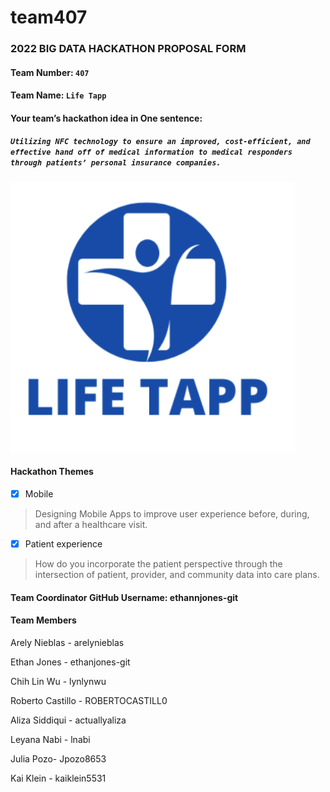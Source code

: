 # team407
### 2022 BIG DATA HACKATHON PROPOSAL FORM

#### Team Number: `407`

#### Team Name: `Life Tapp`

#### Your team’s hackathon idea in One sentence:
##### `Utilizing NFC technology to ensure an improved, cost-efficient, and effective hand off of medical information to medical responders through patients’ personal insurance companies.`


![bigdatahackathon4sd](https://github.com/BigDataForSanDiego/team407/blob/main/images/Screen%20Shot%202022-10-08%20at%203.37.49%20PM.png)


#### Hackathon Themes
- [X] Mobile
> Designing Mobile Apps to improve user experience before, during, and after a healthcare visit.
- [X] Patient experience
> How do you incorporate the patient perspective through the intersection of patient, provider, and community data into care plans.

#### Team Coordinator GitHub Username: ethannjones-git

#### Team Members
Arely Nieblas - arelynieblas

Ethan Jones - ethanjones-git

Chih Lin Wu  - lynlynwu

Roberto Castillo - ROBERTOCASTILL0

Aliza Siddiqui - actuallyaliza

Leyana Nabi - lnabi

Julia Pozo- Jpozo8653

Kai Klein - kaiklein5531
